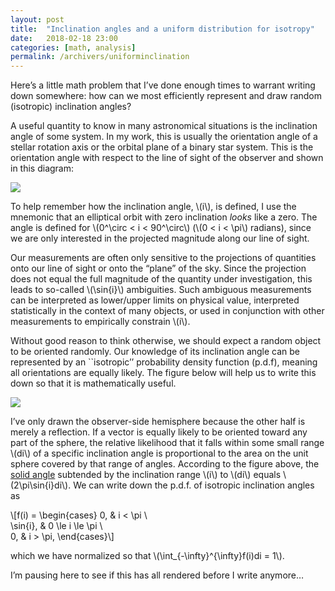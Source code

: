 ```yaml
---
layout: post
title:  "Inclination angles and a uniform distribution for isotropy"
date:   2018-02-18 23:00
categories: [math, analysis]
permalink: /archivers/uniforminclination
---
```


Here’s a little math problem that I’ve done enough times to warrant writing down somewhere: how can we most efficiently represent and draw random (isotropic) inclination angles?

A useful quantity to know in many astronomical situations is the inclination angle of some system.  In my work, this is usually the orientation angle of a stellar rotation axis or the orbital plane of a binary star system. This is the orientation angle with respect to the line of sight of the observer and shown in this diagram:

<img src="http://keatonb.github.io/img/inclination.png" />

To help remember how the inclination angle, \\(i\\), is defined, I use the mnemonic that an elliptical orbit with zero inclination <i>looks</i> like a zero.  The angle is defined for \\(0^\circ < i < 90^\circ\\) (\\(0 < i < \pi\\) radians), since we are only interested in the projected magnitude along our line of sight.

Our measurements are often only sensitive to the projections of quantities onto our line of sight or onto the “plane” of the sky.  Since the projection does not equal the full magnitude of the quantity under investigation, this leads to so-called \\(\sin{i}\\) ambiguities.  Such ambiguous measurements can be interpreted as lower/upper limits on physical value, interpreted statistically in the context of many objects, or used in conjunction with other measurements to empirically constrain \\(i\\).

Without good reason to think otherwise, we should expect a random object to be oriented randomly.  Our knowledge of its inclination angle can be represented by an ``isotropic’’ probability density function (p.d.f), meaning all orientations are equally likely.  The figure below will help us to write this down so that it is mathematically useful.

<img src="http://keatonb.github.io/img/inclinationsolidangle.png" />

I’ve only drawn the observer-side hemisphere because the other half is merely a reflection.  If a vector is equally likely to be oriented toward any part of the sphere, the relative likelihood that it falls within some small range \\(di\\) of a specific inclination angle is proportional to the area on the unit sphere covered by that range of angles.  According to the figure above, the [solid angle](https://en.wikipedia.org/wiki/Solid_angle) subtended by the inclination range \\(i\\) to \\(di\\) equals \\(2\pi\sin{i}di\\).  We can write down the p.d.f. of isotropic inclination angles as

\\[f(i) =
\begin{cases}
0,  & i < \pi \\\
\sin{i},  & 0 \le i \le \pi \\\
0, & i > \pi,
\end{cases}\\]

which we have normalized so that \\(\int_{-\infty}^{\infty}f(i)di = 1\\).

I’m pausing here to see if this has all rendered before I write anymore…
